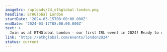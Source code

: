 ```yaml
---
imageSrc: /uploads/24_ethglobal-london.png
headline: ETHGlobal London
startDate: '2024-03-15T08:00:00.000Z'
endDate: '2024-03-17T08:00:00.000Z'
text: >
  Join us at ETHGlobal London - our first IRL event in 2024! Ready to revolutionize the future?
link: 'https://ethglobal.com/events/london2024'
status: current
---
```

